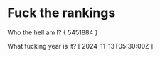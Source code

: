 # Fuck the rankings

Who the hell am I?
{ 5451884 }

What fucking year is it?
[ 2024-11-13T05:30:00Z ]
